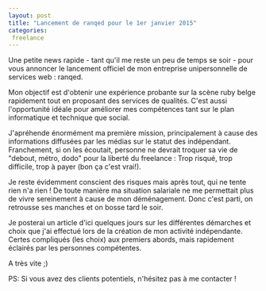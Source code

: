 ```yaml
---
layout: post
title: "Lancement de ranqed pour le 1er janvier 2015"
categories:
 freelance
---
```


Une petite news rapide - tant qu'il me reste un peu de temps se soir - pour vous annoncer le lancement officiel de mon entreprise unipersonnelle de services web : ranqed.

Mon objectif est d'obtenir une expérience probante sur la scène ruby belge rapidement tout en proposant des services de qualités. C'est aussi l'opportunité idéale pour améliorer mes compétences tant sur le plan informatique et technique que social.

J'apréhende énormément ma première mission, principalement à cause des informations diffusées par les médias sur le statut des indépendant. Franchement, si on les écoutait, personne ne devrait troquer sa vie de "debout, métro, dodo" pour la liberté du freelance : Trop risqué, trop difficile, trop à payer (bon ça c'est vrai!).

Je reste évidemment conscient des risques mais après tout, qui ne tente rien n'a rien ! De toute manière ma situation salariale ne me permettait plus de vivre sereinement à cause de mon déménagement. Donc c'est parti, on retrousse ses manches et on bosse tard le soir.

Je posterai un article d'ici quelques jours sur les différentes démarches et choix que j'ai effectué lors de la création de mon activité indépendante. Certes compliqués (les choix) aux premiers abords, mais rapidement éclairés par les personnes compétentes.


A très vite ;)

PS: Si vous avez des clients potentiels, n'hésitez pas à me contacter !
